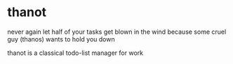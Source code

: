 # thanot

never again let half of your tasks get blown in the wind because some cruel guy (thanos) wants to hold you down

thanot is a classical todo-list manager for work